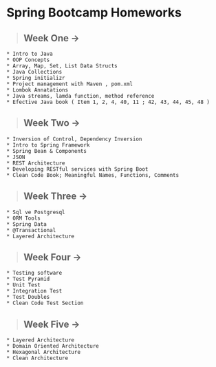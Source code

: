 # Spring Bootcamp Homeworks



> ## Week One ->

```
* Intro to Java
* OOP Concepts
* Array, Map, Set, List Data Structs
* Java Collections
* Spring initializr
* Project management with Maven , pom.xml
* Lombok Annatations
* Java streams, lamda function, method reference
* Efective Java book ( Item 1, 2, 4, 40, 11 ; 42, 43, 44, 45, 48 )
```

> ## Week Two -> 

```
* Inversion of Control, Dependency Inversion
* Intro to Spring Framework 
* Spring Bean & Components
* JSON
* REST Architecture
* Developing RESTful services with Spring Boot
* Clean Code Book; Meaningful Names, Functions, Comments
```

> ## Week Three -> 

```
* Sql ve Postgresql
* ORM Tools
* Spring Data
* @Transactional
* Layered Architecture
```

> ## Week Four ->

```
* Testing software
* Test Pyramid
* Unit Test
* Integration Test
* Test Doubles
* Clean Code Test Section
```

> ## Week Five ->

```
* Layered Architecture
* Domain Oriented Architecture
* Hexagonal Architecture
* Clean Architecture
```